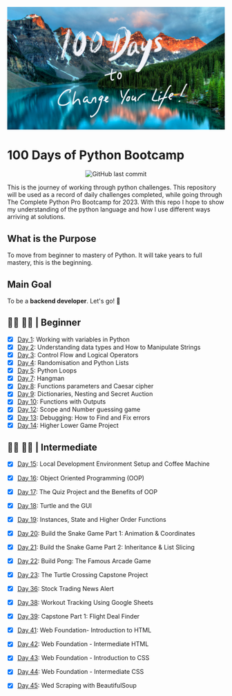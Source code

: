 ![appbrewery](https://github.com/tshepop/100-days-of-python/blob/main/images/AppBreweryWallpaper%209.jpg)
# 100 Days of Python Bootcamp
<div align='center'>

![GitHub last commit](https://img.shields.io/github/last-commit/tshepop/100-days-of-python)

</div>

This is the journey of working through python challenges. This repository will be used as a record of daily challenges completed, while going through The Complete Python Pro Bootcamp for 2023. With this repo I hope to show my understanding of the python language and how I use different ways arriving at solutions.

## What is the Purpose

To move from beginner to mastery of Python. It will take years to full mastery, this is the beginning. 

## Main Goal
To be a **backend developer**.
Let's go! :rocket:

## :man_technologist: :man_student: | Beginner

- [x] [Day 1](day-1/README.md): Working with variables in Python
- [x] [Day 2](day-2/README.md): Understanding data types and How to Manipulate Strings
- [x] [Day 3](day-3/README.md): Control Flow and Logical Operators
- [x] [Day 4](day-4/README.md): Randomisation and Python Lists
- [x] [Day 5](day-5/README.md): Python Loops
- [x] [Day 7](day-7/README.md): Hangman
- [x] [Day 8](day-8/README.md): Functions parameters and Caesar cipher
- [x] [Day 9](day-9/README.md): Dictionaries, Nesting and Secret Auction
- [x] [Day 10](day-10/README.md): Functions with Outputs
- [x] [Day 12](day-12/README.md): Scope and Number guessing game
- [x] [Day 13](day-13/README.md): Debugging: How to Find and Fix errors
- [x] [Day 14](day-14/README.md): Higher Lower Game Project

## :man_technologist: :man_student: | Intermediate

- [x] [Day 15](day-15/README.md): Local Development Environment Setup and Coffee Machine
- [x] [Day 16](day-16/README.md): Object Oriented Programming (OOP)
- [x] [Day 17](day-17/README.md): The Quiz Project and the Benefits of OOP
- [x] [Day 18](day-18/README.md): Turtle and the GUI
- [x] [Day 19](day-19/README.md): Instances, State and Higher Order Functions
- [x] [Day 20](day-20/README.md): Build the Snake Game Part 1: Animation & Coordinates
- [x] [Day 21](day-21/README.md): Build the Snake Game Part 2: Inheritance & List Slicing
- [x] [Day 22](day-22/README.md): Build Pong: The Famous Arcade Game
- [x] [Day 23](day-23/README.md): The Turtle Crossing Capstone Project
- [x] [Day 36](day-36/README.md): Stock Trading News Alert
- [x] [Day 38](day-38/README.md): Workout Tracking Using Google Sheets
- [x] [Day 39](day-39/README.md): Capstone Part 1: Flight Deal Finder
- [x] [Day 41](day-41/README.md): Web Foundation- Introduction to HTML
- [x] [Day 42](day-42/README.md): Web Foundation - Intermediate HTML
- [x] [Day 43](day-43/README.md): Web Foundation - Introduction to CSS
- [x] [Day 44](day-44/README.md): Web Foundation - Intermediate CSS
- [x] [Day 45](day-45/README.md): Wed Scraping with BeautifulSoup

